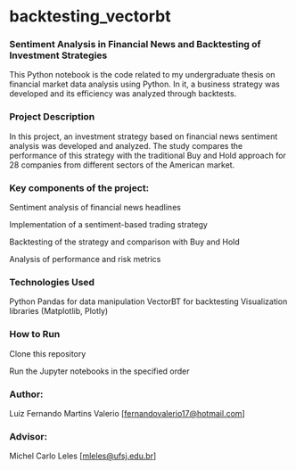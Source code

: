 # backtesting_vectorbt

### Sentiment Analysis in Financial News and Backtesting of Investment Strategies

This Python notebook is the code related to my undergraduate thesis on financial market data analysis using Python. 
In it, a business strategy was developed and its efficiency was analyzed through backtests.

### Project Description

In this project, an investment strategy based on financial news sentiment analysis was developed and analyzed. The study compares the performance of this strategy with the traditional Buy and Hold approach for 28 companies from different sectors of the American market.

### Key components of the project:

Sentiment analysis of financial news headlines

Implementation of a sentiment-based trading strategy

Backtesting of the strategy and comparison with Buy and Hold

Analysis of performance and risk metrics

### Technologies Used

Python
Pandas for data manipulation
VectorBT for backtesting
Visualization libraries (Matplotlib, Plotly)

### How to Run

Clone this repository

Run the Jupyter notebooks in the specified order



### Author:
Luiz Fernando Martins Valerio [fernandovalerio17@hotmail.com]

### Advisor:
Michel Carlo Leles [mleles@ufsj.edu.br]

